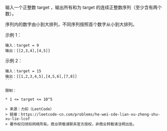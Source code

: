 输入一个正整数 target ，输出所有和为 target 的连续正整数序列（至少含有两个数）。

序列内的数字由小到大排列，不同序列按照首个数字从小到大排列。
 

示例 1：
```
输入：target = 9
输出：[[2,3,4],[4,5]]
```

示例 2：
```
输入：target = 15
输出：[[1,2,3,4,5],[4,5,6],[7,8]]
``` 

限制：

* 1 <= target <= 10^5

> 来源：力扣（LeetCode）
> 链接：https://leetcode-cn.com/problems/he-wei-sde-lian-xu-zheng-shu-xu-lie-lcof
> 著作权归领扣网络所有。商业转载请联系官方授权，非商业转载请注明出处。